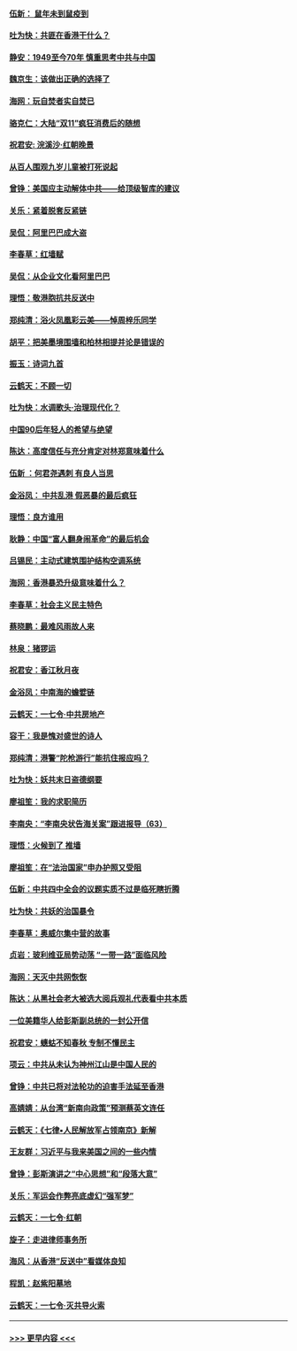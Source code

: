 #### [伍新： 鼠年未到鼠疫到](../pages/nsc993/n11655098.md?t=11150933) 
#### [吐为快：共匪在香港干什么？](../pages/nsc993/n11654891.md?t=11150933) 
#### [静安：1949至今70年 慎重思考中共与中国](../pages/nsc993/n11651244.md?t=11150933) 
#### [魏京生：该做出正确的选择了](../pages/nsc993/n11653084.md?t=11150933) 
#### [海网：玩自焚者实自焚已](../pages/nsc993/n11652423.md?t=11150933) 
#### [骆克仁：大陆“双11”疯狂消费后的随想](../pages/nsc993/n11652305.md?t=11150933) 
#### [祝君安: 浣溪沙·红朝晚景](../pages/nsc993/n11652258.md?t=11150933) 
#### [从百人围观九岁儿童被打死说起](../pages/nsc993/n11651030.md?t=11150933) 
#### [曾铮：美国应主动解体中共——给顶级智库的建议](../pages/nsc993/n11649888.md?t=11150933) 
#### [关乐：紧着脱套反紧链](../pages/nsc993/n11649069.md?t=11150933) 
#### [吴侃：阿里巴巴成大盗](../pages/nsc993/n11645523.md?t=11150933) 
#### [李春草：红墙赋](../pages/nsc993/n11646389.md?t=11150933) 
#### [吴侃：从企业文化看阿里巴巴](../pages/nsc993/n11645476.md?t=11150933) 
#### [理悟：敬港胞抗共反送中](../pages/nsc993/n11645466.md?t=11150933) 
#### [郑纯清：浴火凤凰彩云美——悼周梓乐同学](../pages/nsc993/n11645155.md?t=11150933) 
#### [胡平：把美墨境围墙和柏林相提并论是错误的](../pages/nsc993/n11645134.md?t=11150933) 
#### [振玉：诗词九首](../pages/nsc993/n11644081.md?t=11150933) 
#### [云鹤天：不顾一切](../pages/nsc993/n11643508.md?t=11150933) 
#### [吐为快：水调歌头·治理现代化？](../pages/nsc993/n11643485.md?t=11150933) 
#### [中国90后年轻人的希望与绝望](../pages/nsc993/n11642317.md?t=11150933) 
#### [陈达：高度信任与充分肯定对林郑意味着什么](../pages/nsc993/n11641441.md?t=11150933) 
#### [伍新 ：何君尧遇刺 有良人当思](../pages/nsc993/n11641503.md?t=11150933) 
#### [金浴凤： 中共乱港  假恶暴的最后疯狂](../pages/nsc993/n11641495.md?t=11150933) 
#### [理悟：良方谁用](../pages/nsc993/n11641463.md?t=11150933) 
#### [耿静：中国“富人翻身闹革命”的最后机会](../pages/nsc993/n11640655.md?t=11150933) 
#### [吕锡民：主动式建筑围护结构空调系统](../pages/nsc993/n11640168.md?t=11150933) 
#### [海网：香港暴恐升级意味着什么？](../pages/nsc993/n11635904.md?t=11150933) 
#### [李春草：社会主义民主特色](../pages/nsc993/n11634657.md?t=11150933) 
#### [蔡晓鹏：最难风雨故人来](../pages/nsc993/n11633145.md?t=11150933) 
#### [林泉：猪猡运](../pages/nsc993/n11631469.md?t=11150933) 
#### [祝君安：香江秋月夜](../pages/nsc993/n11631440.md?t=11150933) 
#### [金浴凤：中南海的蟾嬖链](../pages/nsc993/n11631290.md?t=11150933) 
#### [云鹤天：一七令·中共房地产](../pages/nsc993/n11630084.md?t=11150933) 
#### [容干：我是愧对盛世的诗人](../pages/nsc993/n11630059.md?t=11150933) 
#### [郑纯清：港警“陀枪游行”能抗住报应吗？](../pages/nsc993/n11629999.md?t=11150933) 
#### [吐为快：妖共末日盗德纲要](../pages/nsc993/n11628610.md?t=11150933) 
#### [廖祖笙：我的求职简历](../pages/nsc993/n11628492.md?t=11150933) 
#### [李南央：“李南央状告海关案”跟进报导（63）](../pages/nsc993/n11627039.md?t=11150933) 
#### [理悟：火候到了 推墙](../pages/nsc993/n11626917.md?t=11150933) 
#### [廖祖笙：在“法治国家”申办护照又受阻](../pages/nsc993/n11626500.md?t=11150933) 
#### [伍新：中共四中全会的议题实质不过是临死瞎折腾](../pages/nsc993/n11621774.md?t=11150933) 
#### [吐为快：共妖的治国暴令](../pages/nsc993/n11621401.md?t=11150933) 
#### [李春草：奥威尔集中营的故事](../pages/nsc993/n11621373.md?t=11150933) 
#### [贞岩：玻利维亚局势动荡 “一带一路”面临风险](../pages/nsc993/n11619480.md?t=11150933) 
#### [海网：天灭中共网恢恢](../pages/nsc993/n11618261.md?t=11150933) 
#### [陈达：从黑社会老大被选大阅兵观礼代表看中共本质](../pages/nsc993/n11618229.md?t=11150933) 
#### [一位美籍华人给彭斯副总统的一封公开信](../pages/nsc993/n11616906.md?t=11150933) 
#### [祝君安：蟪蛄不知春秋  专制不懂民主](../pages/nsc993/n11616882.md?t=11150933) 
#### [项云：中共从未认为神州江山是中国人民的](../pages/nsc993/n11616763.md?t=11150933) 
#### [曾铮：中共已将对法轮功的迫害手法延至香港](../pages/nsc993/n11616561.md?t=11150933) 
#### [高婧婧：从台湾“新南向政策”预测蔡英文连任](../pages/nsc993/n11616518.md?t=11150933) 
#### [云鹤天：《七律▪人民解放军占领南京》新解](../pages/nsc993/n11616490.md?t=11150933) 
#### [王友群：习近平与我来美国之间的一些内情](../pages/nsc993/n11615052.md?t=11150933) 
#### [曾铮：彭斯演讲之“中心思想”和“段落大意”](../pages/nsc993/n11615020.md?t=11150933) 
#### [关乐：军运会作弊亮底虚幻“强军梦”](../pages/nsc993/n11615008.md?t=11150933) 
#### [云鹤天：一七令‧红朝](../pages/nsc993/n11615000.md?t=11150933) 
#### [旋子：走进律师事务所](../pages/nsc993/n11614894.md?t=11150933) 
#### [海风：从香港“反送中”看媒体良知](../pages/nsc993/n11614480.md?t=11150933) 
#### [程凯：赵紫阳墓地](../pages/nsc993/n11614464.md?t=11150933) 
#### [云鹤天：一七令‧灭共导火索](../pages/nsc993/n11613471.md?t=11150933) 

----
#### [ >>> 更早内容 <<< ](../indexes/nsc993-earlier.md)
